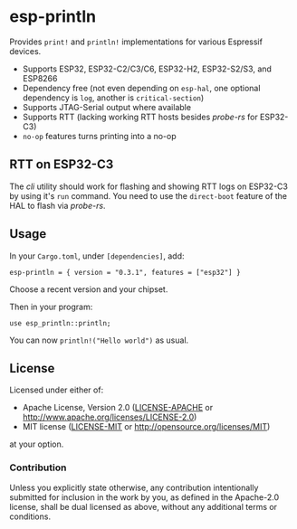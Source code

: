 # esp-println

Provides `print!` and `println!` implementations for various Espressif devices.

- Supports ESP32, ESP32-C2/C3/C6, ESP32-H2, ESP32-S2/S3, and ESP8266
- Dependency free (not even depending on `esp-hal`, one optional dependency is `log`, another is `critical-section`)
- Supports JTAG-Serial output where available
- Supports RTT (lacking working RTT hosts besides _probe-rs_ for ESP32-C3)
- `no-op` features turns printing into a no-op

## RTT on ESP32-C3

The _cli_ utility should work for flashing and showing RTT logs on ESP32-C3 by using it's `run` command.
You need to use the `direct-boot` feature of the HAL to flash via _probe-rs_.

## Usage

In your `Cargo.toml`, under `[dependencies]`, add:

```
esp-println = { version = "0.3.1", features = ["esp32"] }
```

Choose a recent version and your chipset.

Then in your program:

```
use esp_println::println;
```

You can now `println!("Hello world")` as usual.


## License

Licensed under either of:

- Apache License, Version 2.0 ([LICENSE-APACHE](LICENSE-APACHE) or http://www.apache.org/licenses/LICENSE-2.0)
- MIT license ([LICENSE-MIT](LICENSE-MIT) or http://opensource.org/licenses/MIT)

at your option.

### Contribution

Unless you explicitly state otherwise, any contribution intentionally submitted for inclusion in
the work by you, as defined in the Apache-2.0 license, shall be dual licensed as above, without
any additional terms or conditions.
